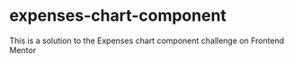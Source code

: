 # expenses-chart-component
This is a solution to the Expenses chart component challenge on Frontend Mentor
